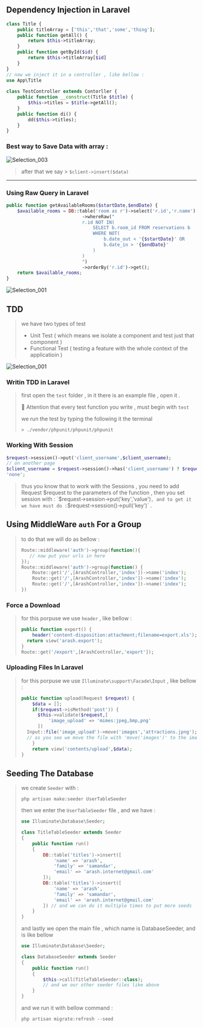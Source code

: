 ## Dependency Injection in Laravel

```php
class Title {
    public titleArray = ['this','that','some','thing'];
    public function getAll() {
        return $this->titleArray;
    }
    public function getById($id) {
        return $this->titleArray[$id]
    }
}
// now we inject it in a controller , like bellow :
use App\Title
    
class TestController extends Contorller {
    public function __construct(Title $title) {
        $this->titles = $title->getAll();
    }
    public function di() {
        dd($this->titles);
    }
}
```

### Best way to Save Data with array :

![Selection_003](./assets/Selection_003.png)

> after that we say > `$client->insert($data)`

--------------

### Using Raw Query in Laravel

```php
public function getAvailableRooms($startDate,$endDate) {
    $available_rooms = DB::table('room as r')->select('r.id','r.name')
        					->whereRaw("
        					r.id NOT IN(
        						SELECT b.room_id FROM reservations b
        						WHERE NOT(
        							b.date_out < '{$startDate}' OR
        							b.date_in > '{$endDate}'
        						)
        					)
        					")
        					->orderBy('r.id')->get();
    return $available_rooms;
}
```

![Selection_001](assets/Selection_001.png)

## TDD

> we have two types of test
>
> - Unit Test ( which means we isolate a component and test just that component )
> - Functional Test ( testing a feature with the whole context of the applicatioin )

![Selection_001](assets/Selection_001-16601450141301.png)

### Writin TDD in Laravel

> first open the `test` folder , in it there is an example file , open it .
>
> :notebook_with_decorative_cover: Attention that every test function you write , must begin with `test`
>
> we run the test by typing the following it the terminal
>
> ```
> > ./vendor/phpunit/phpunit/phpunit
> ```

### Working With Session

```php
$request->session()->put('client_username',$client_username);
// on another page
$client_username = $request->session()->has('client_username') ? $request->session()         ->pull('client_username') :
'none';
```

> thus you know that to work with the Sessions , you need to add Request $request to the parameters of the function , then you set session with : `$request->session->put('key','value')` , and to get it we have must do : `$request->session()->pull('key')` .

## Using MiddleWare `auth` For a Group

> to do that we will do as bellow :
>
> ```php
> Route::middleware('auth')->group(function(){
>    // now put your urls in here 
> });
> Route::middleware('auth')->group(function() {
>     Route::get('/',[ArashController,'index'])->name('index');
>     Route::get('/',[ArashController,'index'])->name('index');
>     Route::get('/',[ArashController,'index'])->name('index');
> })
> ```

### Force a Download

> for this porpuse we use `header` , like bellow :
>
> ```php
> public function export() {
>     header('content-disposition:attachment;filename=export.xls');
> 	return view('arash.export');
> }
> Route::get('/export',[ArashController,'export']);
> ```

### Uploading Files In Laravel

> for this porpuse we use `Illuminate\support\Facade\Input` , like bellow :
>
> ```php
> public function upload(Request $request) {
>     $data = [];
>     if($request->isMethod('post')) {
>  		$this->validate($request,[
>     		'image_upload' => 'mimes:jpeg,bmp,png'
> 		])
> 	Input::file('image_upload')->move('images','attractions.jpng');
> 	// as you see we move the file with 'move('images')' to the images folder .       
>     }
>     return view('contents/upload',$data);
> }

## Seeding The Database

> we create `Seeder` with :
>
> ```
> php artisan make:seeder UserTableSeeder
> ```
>
> then we enter the `UserTableSeeder` file , and we have :
>
> ```php
> use Illuminate\Database\Seeder;
> 
> class TitleTableSeeder extends Seeder
> {
>     public function run()
>     {
>         DB::table('titles')->insert([
>             'name' => 'arash',
>             'family' => 'samandar',
>             'email' => 'arash.internet@gmail.com'
>         ]);
>         DB::table('titles')->insert([
>             'name' => 'arash',
>             'family' => 'samandar',
>             'email' => 'arash.internet@gmail.com'
>         ]) // and we can do it multiple times to put more seeds
>     }
> }
> ```
>
> and lastly we open the main file , which name is DatabaseSeeder, and is like bellow
>
> ```php
> use Illuminate\Database\Seeder;
> 
> class DatabaseSeeder extends Seeder
> {
>     public function run()
>     {
>         $this->call(TitleTableSeeder::class);
>         // and we our other seeder files like above
>     }
> }
> ```
>
> and we run it with bellow command :
>
> ```
> php artisan migrate:refresh --seed
> ```